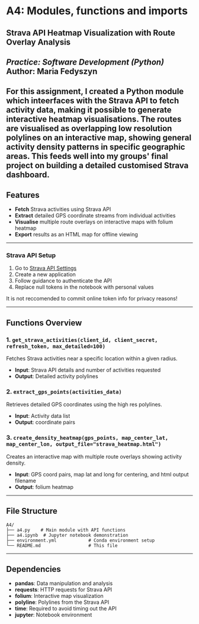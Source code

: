 # A4: Modules, functions and imports
## Strava API Heatmap Visualization with Route Overlay Analysis
*Practice: Software Development (Python)*
**Author: Maria Fedyszyn**
---
For this assignment, I created a Python module which inteerfaces with the Strava API to fetch activity data, making it possible to generate interactive heatmap visualisations. The routes are visualised as overlapping low resolution polylines on an interactive map, showing general activity density patterns in specific geographic areas. This feeds well into my groups' final project on building a detailed customised Strava dashboard.
---
## Features
- **Fetch** Strava activities using Strava API
- **Extract** detailed GPS coordinate streams from individual activities
- **Visualise** multiple route overlays on interactive maps with folium heatmap
- **Export** results as an HTML map for offline viewing

---

### Strava API Setup
1. Go to [Strava API Settings](https://www.strava.com/settings/api)
2. Create a new application
3. Follow guidance to authenticate the API
4. Replace null tokens in the notebook with personal values

It is not reccomended to commit online token info for privacy reasons!

---
## Functions Overview

### 1. `get_strava_activities(client_id, client_secret, refresh_token, max_detailed=100)`
Fetches Strava activities near a specific location within a given radius.
- **Input**: Strava API details and number of activities requested
- **Output**: Detailed activity polylines

### 2. `extract_gps_points(activities_data)`
Retrieves detailed GPS coordinates using the high res polylines.
- **Input**: Activity data list
- **Output**: coordinate pairs

### 3. `create_density_heatmap(gps_points, map_center_lat, map_center_lon, output_file="strava_heatmap.html")`
Creates an interactive map with multiple route overlays showing activity density.
- **Input**: GPS coord pairs, map lat and long for centering, and html output filename
- **Output**: folium heatmap 

---
## File Structure
```
A4/
├── a4.py    # Main module with API functions
├── a4.ipynb  # Jupyter notebook demonstration
├── environment.yml            # Conda environment setup
└── README.md                  # This file
```

---
## Dependencies
- **pandas**: Data manipulation and analysis
- **requests**: HTTP requests for Strava API
- **folium**: Interactive map visualization
- **polyline**: Polylines from the Strava API
- **time**: Required to avoid timing out the API
- **jupyter**: Notebook environment
